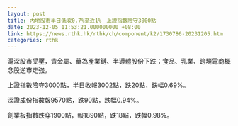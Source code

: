 ```yaml
---
layout: post
title: 內地股市半日低收0.7%至近1%　上證指數險守3000點
date: 2023-12-05 11:53:21.000000000 +08:00
link: https://news.rthk.hk/rthk/ch/component/k2/1730786-20231205.htm
categories: rthk
---
```


滬深股市受壓，貴金屬、華為產業鏈、半導體股份下跌；食品、乳業、跨境電商概念股逆市走強。

上證指數險守3000點，半日收報3002點，跌20點，跌幅0.69%。

深證成份指數報9570點，跌90點，跌幅0.94%。

創業板指數跌穿1900點，報1890點，跌18點，跌幅0.98%。
